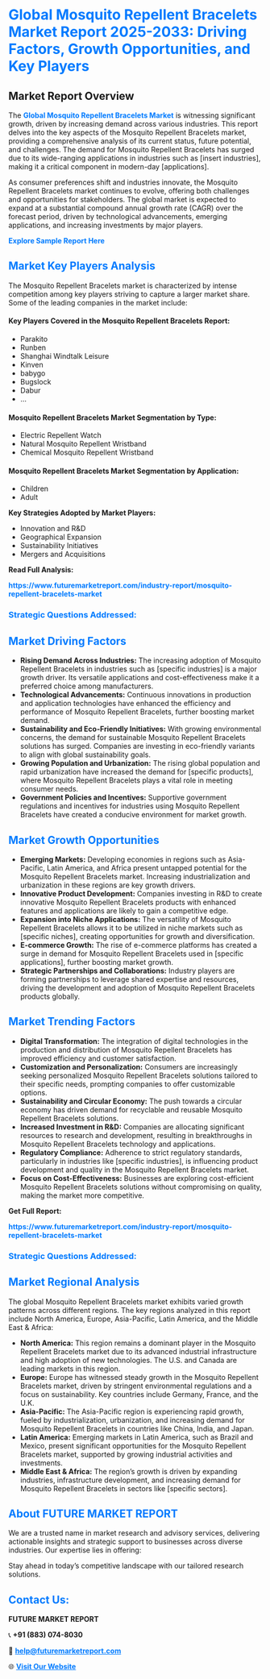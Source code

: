 <h1 style="color: #007BFF;">Global Mosquito Repellent Bracelets Market Report 2025-2033: Driving Factors, Growth Opportunities, and Key Players</h1>

<section id="overview">
<h2>Market Report Overview</h2>
<p>The <a href="https://www.futuremarketreport.com/industry-report/mosquito-repellent-bracelets-market" style="color: #007BFF; text-decoration: none;"><strong>Global Mosquito Repellent Bracelets Market</strong></a> is witnessing significant growth, driven by increasing demand across various industries. This report delves into the key aspects of the Mosquito Repellent Bracelets market, providing a comprehensive analysis of its current status, future potential, and challenges. The demand for Mosquito Repellent Bracelets has surged due to its wide-ranging applications in industries such as [insert industries], making it a critical component in modern-day [applications].</p>
<p>As consumer preferences shift and industries innovate, the Mosquito Repellent Bracelets market continues to evolve, offering both challenges and opportunities for stakeholders. The global market is expected to expand at a substantial compound annual growth rate (CAGR) over the forecast period, driven by technological advancements, emerging applications, and increasing investments by major players.</p>
</section>

<section id="overview">
<p><a href="https://www.futuremarketreport.com/request-sample/reportId=107490" style="color: #007BFF; text-decoration: none;"><strong>Explore Sample Report Here</strong></a></p>
</section>

<section id="key-players">
<h2 style="color: #007BFF;">Market Key Players Analysis</h2>
<p>The Mosquito Repellent Bracelets market is characterized by intense competition among key players striving to capture a larger market share. Some of the leading companies in the market include:</p>
<h4>Key Players Covered in the Mosquito Repellent Bracelets Report:</h4>
<ul><li>Parakito</li><li>Runben</li><li>Shanghai Windtalk Leisure</li><li>Kinven</li><li>babygo</li><li>Bugslock</li><li>Dabur</li><li>...</li></ul>
<h4>Mosquito Repellent Bracelets Market Segmentation by Type:</h4>
<ul><li>Electric Repellent Watch</li><li>Natural Mosquito Repellent Wristband</li><li>Chemical Mosquito Repellent Wristband</li></ul>

<h4>Mosquito Repellent Bracelets Market Segmentation by Application:</h4>
<ul><li>Children</li><li>Adult</li></ul>
<p><strong>Key Strategies Adopted by Market Players:</strong></p>
<ul>
<li>Innovation and R&D</li>
<li>Geographical Expansion</li>
<li>Sustainability Initiatives</li>
<li>Mergers and Acquisitions</li>
</ul>
</section>

<section>
<p><strong>Read Full Analysis: </strong></p><a href="https://www.futuremarketreport.com/industry-report/mosquito-repellent-bracelets-market" style="color: #007BFF; text-decoration: none;"><strong>https://www.futuremarketreport.com/industry-report/mosquito-repellent-bracelets-market</strong></a>
<h3 style="color: #007BFF;">Strategic Questions Addressed:</h3>
</section>

<section id="driving-factors">
<h2 style="color: #007BFF;">Market Driving Factors</h2>
<ul>
<li><strong>Rising Demand Across Industries:</strong> The increasing adoption of Mosquito Repellent Bracelets in industries such as [specific industries] is a major growth driver. Its versatile applications and cost-effectiveness make it a preferred choice among manufacturers.</li>
<li><strong>Technological Advancements:</strong> Continuous innovations in production and application technologies have enhanced the efficiency and performance of Mosquito Repellent Bracelets, further boosting market demand.</li>
<li><strong>Sustainability and Eco-Friendly Initiatives:</strong> With growing environmental concerns, the demand for sustainable Mosquito Repellent Bracelets solutions has surged. Companies are investing in eco-friendly variants to align with global sustainability goals.</li>
<li><strong>Growing Population and Urbanization:</strong> The rising global population and rapid urbanization have increased the demand for [specific products], where Mosquito Repellent Bracelets plays a vital role in meeting consumer needs.</li>
<li><strong>Government Policies and Incentives:</strong> Supportive government regulations and incentives for industries using Mosquito Repellent Bracelets have created a conducive environment for market growth.</li>
</ul>
</section>

<section id="growth-opportunities">
<h2 style="color: #007BFF;">Market Growth Opportunities</h2>
<ul>
<li><strong>Emerging Markets:</strong> Developing economies in regions such as Asia-Pacific, Latin America, and Africa present untapped potential for the Mosquito Repellent Bracelets market. Increasing industrialization and urbanization in these regions are key growth drivers.</li>
<li><strong>Innovative Product Development:</strong> Companies investing in R&D to create innovative Mosquito Repellent Bracelets products with enhanced features and applications are likely to gain a competitive edge.</li>
<li><strong>Expansion into Niche Applications:</strong> The versatility of Mosquito Repellent Bracelets allows it to be utilized in niche markets such as [specific niches], creating opportunities for growth and diversification.</li>
<li><strong>E-commerce Growth:</strong> The rise of e-commerce platforms has created a surge in demand for Mosquito Repellent Bracelets used in [specific applications], further boosting market growth.</li>
<li><strong>Strategic Partnerships and Collaborations:</strong> Industry players are forming partnerships to leverage shared expertise and resources, driving the development and adoption of Mosquito Repellent Bracelets products globally.</li>
</ul>
</section>

<section id="trending-factors">
<h2 style="color: #007BFF;">Market Trending Factors</h2>
<ul>
<li><strong>Digital Transformation:</strong> The integration of digital technologies in the production and distribution of Mosquito Repellent Bracelets has improved efficiency and customer satisfaction.</li>
<li><strong>Customization and Personalization:</strong> Consumers are increasingly seeking personalized Mosquito Repellent Bracelets solutions tailored to their specific needs, prompting companies to offer customizable options.</li>
<li><strong>Sustainability and Circular Economy:</strong> The push towards a circular economy has driven demand for recyclable and reusable Mosquito Repellent Bracelets solutions.</li>
<li><strong>Increased Investment in R&D:</strong> Companies are allocating significant resources to research and development, resulting in breakthroughs in Mosquito Repellent Bracelets technology and applications.</li>
<li><strong>Regulatory Compliance:</strong> Adherence to strict regulatory standards, particularly in industries like [specific industries], is influencing product development and quality in the Mosquito Repellent Bracelets market.</li>
<li><strong>Focus on Cost-Effectiveness:</strong> Businesses are exploring cost-efficient Mosquito Repellent Bracelets solutions without compromising on quality, making the market more competitive.</li>
</ul>
</section>

<section>
<p><strong>Get Full Report: </strong></p><a href="https://www.futuremarketreport.com/industry-report/mosquito-repellent-bracelets-market" style="color: #007BFF; text-decoration: none;"><strong>https://www.futuremarketreport.com/industry-report/mosquito-repellent-bracelets-market</strong></a>
<h3 style="color: #007BFF;">Strategic Questions Addressed:</h3>
</section>


<section id="regional-analysis">
<h2 style="color: #007BFF;">Market Regional Analysis</h2>
<p>The global Mosquito Repellent Bracelets market exhibits varied growth patterns across different regions. The key regions analyzed in this report include North America, Europe, Asia-Pacific, Latin America, and the Middle East & Africa:</p>
<ul>
<li><strong>North America:</strong> This region remains a dominant player in the Mosquito Repellent Bracelets market due to its advanced industrial infrastructure and high adoption of new technologies. The U.S. and Canada are leading markets in this region.</li>
<li><strong>Europe:</strong> Europe has witnessed steady growth in the Mosquito Repellent Bracelets market, driven by stringent environmental regulations and a focus on sustainability. Key countries include Germany, France, and the U.K.</li>
<li><strong>Asia-Pacific:</strong> The Asia-Pacific region is experiencing rapid growth, fueled by industrialization, urbanization, and increasing demand for Mosquito Repellent Bracelets in countries like China, India, and Japan.</li>
<li><strong>Latin America:</strong> Emerging markets in Latin America, such as Brazil and Mexico, present significant opportunities for the Mosquito Repellent Bracelets market, supported by growing industrial activities and investments.</li>
<li><strong>Middle East & Africa:</strong> The region’s growth is driven by expanding industries, infrastructure development, and increasing demand for Mosquito Repellent Bracelets in sectors like [specific sectors].</li>
</ul>
</section>

<footer>
<h2 style="color: #007BFF;">About FUTURE MARKET REPORT</h2>
<p>We are a trusted name in market research and advisory services, delivering actionable insights and strategic support to businesses across diverse industries. Our expertise lies in offering:</p>

<p>Stay ahead in today’s competitive landscape with our tailored research solutions.</p>

<h2 style="color: #007BFF;">Contact Us:</h2>
<p><strong>FUTURE MARKET REPORT</strong></p>
<p>📞 <strong>+91 (883) 074-8030</strong></p>
<p>📧 <strong><a href="mailto:help@futuremarketreport.com" style="color: #007BFF;">help@futuremarketreport.com</a></strong></p>
<p>🌐 <strong><a href="https://www.futuremarketreport.com/" style="color: #007BFF;">Visit Our Website</a></strong></p>
</footer>